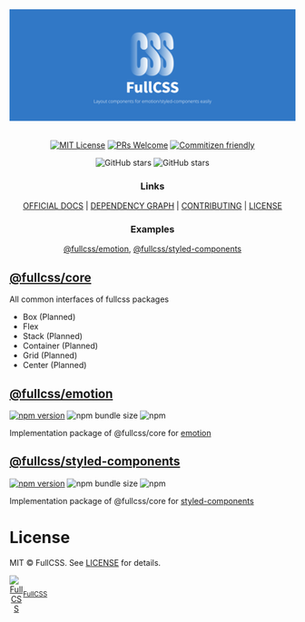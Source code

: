 <div align="center">
  <a href="https://docs.fullcss.org" title="FullCSS - Layout components for emotion/styled-components easily">
    <img src="https://raw.githubusercontent.com/fullcss/react/main/websites/docs/static/banner.png" alt="FullCSS - Layout components for emotion/styled-components easily" />
  </a>
</div>

<br/>

<div align="center">

[![MIT License](https://img.shields.io/badge/license-MIT-blue.svg?style=for-the-badge&color=61DAFB)](https://github.com/fullcss/react/blob/main/LICENSE) [![PRs Welcome](https://img.shields.io/badge/PRs-welcome-deepgreen.svg?style=for-the-badge&color=blue)](https://github.com/fullcss/react/pulls) [![Commitizen friendly](https://img.shields.io/badge/commitizen-friendly-deepgreen.svg?style=for-the-badge&color=blue)](http://commitizen.github.io/cz-cli/)

![GitHub stars](https://img.shields.io/github/stars/fullcss/react?style=social) ![GitHub stars](https://img.shields.io/github/forks/fullcss/react?style=social)

</div>

<div align="center">

### Links

[OFFICIAL DOCS](https://docs.fullcss.org) | [DEPENDENCY GRAPH](https://fullcss.github.io/react/graph) | [CONTRIBUTING](https://github.com/fullcss/react/pulls) | [LICENSE](./LICENSE)

### Examples

[@fullcss/emotion](emotion.fullcss.org), [@fullcss/styled-components](styled-components.fullcss.org)

</div>

## [@fullcss/core](https://docs.fullcss.org/docs/core/README.i18n)

All common interfaces of fullcss packages

- Box (Planned)
- Flex
- Stack (Planned)
- Container (Planned)
- Grid (Planned)
- Center (Planned)

## [@fullcss/emotion](https://docs.fullcss.org/docs/emotion/README.i18n)

[![npm version](https://img.shields.io/npm/v/@fullcss/emotion?color=61DAFB)](https://www.npmjs.com/package/@fullcss/emotion) ![npm bundle size](https://img.shields.io/bundlephobia/minzip/@fullcss/emotion?color=blue) ![npm](https://img.shields.io/npm/dm/@fullcss/emotion?color=blue)

Implementation package of @fullcss/core for [emotion](https://emotion.sh)

## [@fullcss/styled-components](https://docs.fullcss.org/docs/styled-components/README.i18n)

[![npm version](https://img.shields.io/npm/v/@fullcss/styled-components?color=61DAFB)](https://www.npmjs.com/package/@fullcss/styled-components) ![npm bundle size](https://img.shields.io/bundlephobia/minzip/@fullcss/styled-components?color=blue) ![npm](https://img.shields.io/npm/dm/@fullcss/styled-components?color=blue)

Implementation package of @fullcss/core for [styled-components](https://styled-components.com)

# License

MIT © FullCSS. See [LICENSE](./LICENSE) for details.

<div align="center">
  <a title="FullCSS" href="https://github.com/fullcss">
    <div style='display:flex; align-items:center;'>
      <img alt="FullCSS" src="https://github.com/fullcss.png" width="24">
      <sup>FullCSS</sup>
    </div>
  </a>
</div>
